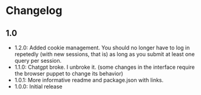 # Changelog

## 1.0
- 1.2.0: Added cookie management. You should no longer have to log in repetedly (with new sessions, that is) as long as you submit at least one query per session.
- 1.1.0: Chatgpt broke. I unbroke it. (some changes in the interface require the browser puppet to change its behavior)
- 1.0.1: More informative readme and package.json with links.
- 1.0.0: Initial release